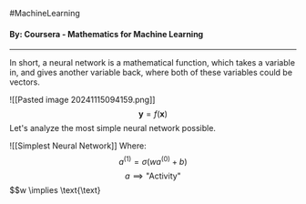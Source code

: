 #MachineLearning 
#### By: Coursera - Mathematics for Machine Learning 
---
In short, a neural network is a mathematical function, which takes a variable in, and gives another variable back, where both of these variables could be vectors.

![[Pasted image 20241115094159.png]]
$$\pmb y =f(\pmb x)$$
Let's analyze the most simple neural network possible.

![[Simplest Neural Network]]
Where:
$$
a^{(1)}=\sigma(wa^{(0)}+b)
$$
$$a \implies \text{"Activity"}$$
$$w \implies \text{\text}